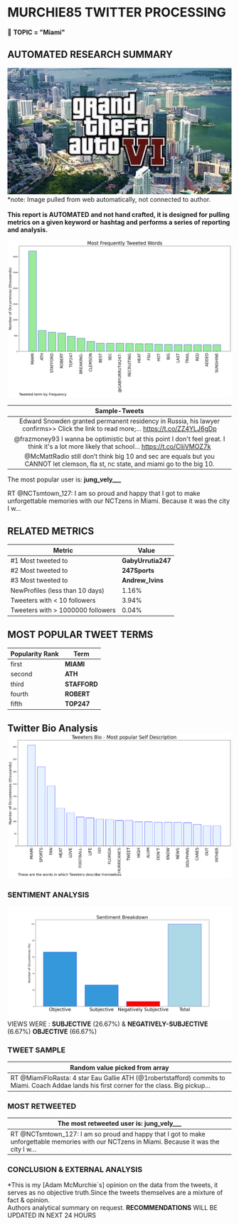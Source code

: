 # MURCHIE85 TWITTER PROCESSING 
&#x1F34E; **TOPIC = "Miami"**

## AUTOMATED RESEARCH SUMMARY

![image](assets/2022-06-30hashtagImage.png)*note: Image pulled from web automatically, not connected to author.
<br></br>
<b> This report is AUTOMATED and not hand crafted, it is designed for pulling metrics on a given keyword or hashtag and performs a series of reporting and analysis.</b>



![image](assets/2022-06-30TWEETS.png)



|                **Sample-Tweets**        |
| :-------------: |
| Edward Snowden granted permanent residency in Russia, his lawyer confirms&gt;&gt; Click the link to read more;… https://t.co/ZZ4YLJ6gDp |
| @frazmoney93 I wanna be optimistic but at this point I don't feel great. I think it's a lot more likely that school… https://t.co/ClijVMOZ7k |
| @McMattRadio  still don’t think big 10 and sec are equals but you CANNOT let clemson, fla st, nc state, and miami go to the big 10. |

The most popular user is: **jung_vely___**
<div class="alert alert-block alert-danger"> RT @NCTsmtown_127: I am so proud and happy that I got to make unforgettable memories with our NCTzens in Miami. Because it was the city I w…</div>

## RELATED METRICS<br>
| Metric | Value |
| ------------- | ------------- |
| #1 Most tweeted to  | **GabyUrrutia247** |
| #2 Most tweeted to  | **247Sports** |
| #3 Most tweeted to  | **Andrew_Ivins** |
| NewProfiles (less than 10 days) | 1.16%  |
| Tweeters with < 10 followers  | 3.94%|
| Tweeters with > 1000000 followers  | 0.04%  |



## MOST POPULAR TWEET TERMS 


| Popularity Rank  | Term |
| ------------- | ------------- |
| first  | **MIAMI**  |
| second  | **ATH**  |
| third  | **STAFFORD** |
| fourth  | **ROBERT**  |
| fifth  | **TOP247**  |


## Twitter Bio Analysis![image](assets/2022-06-30BIO.png)
### SENTIMENT ANALYSIS
![image](assets/2022-06-30sentiment.png)
VIEWS WERE : **SUBJECTIVE**  (26.67%) & **NEGATIVELY-SUBJECTIVE** (6.67%) **OBJECTIVE** (66.67%)

### TWEET SAMPLE 
| Random value picked from array |
| ------------- |
|RT @MiamiFloRasta: 4 star Eau Gallie ATH (@1robertstafford) commits to Miami. Coach Addae lands his first corner for the class. Big pickup… |

### MOST RETWEETED 

| The most retweeted user is: **jung_vely___**  |
| ------------- |
| RT @NCTsmtown_127: I am so proud and happy that I got to make unforgettable memories with our NCTzens in Miami. Because it was the city I w… |

### CONCLUSION & EXTERNAL ANALYSIS

*This is my [Adam McMurchie`s] opinion on the data from the tweets, it serves as no objective truth.Since the tweets themselves are a mixture of fact & opinion.<br>
Authors analytical summary on request.
**RECOMMENDATIONS** WILL BE UPDATED IN NEXT  24 HOURS <br>
